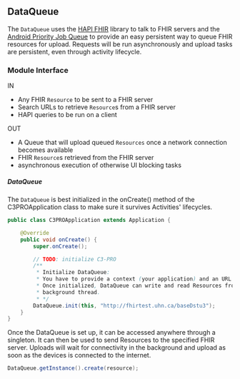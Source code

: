 DataQueue
---------
The `DataQueue` uses the [HAPI FHIR][hapi] library to talk to FHIR servers and the [Android Priority Job Queue][jobqueue] to provide an easy persistent way to queue FHIR resources for upload.
Requests will be run asynchronously and upload tasks are persistent, even through activity lifecycle.

### Module Interface

IN
- Any FHIR `Resource` to be sent to a FHIR server
- Search URLs to retrieve `Resource`s from a FHIR server
- HAPI queries to be run on a client

OUT
- A Queue that will upload queued `Resources` once a network connection becomes available
- FHIR `Resource`s retrieved from the FHIR server
- asynchronous execution of otherwise UI blocking tasks

##### DataQueue

The `DataQueue` is best initialized in the onCreate() method of the C3PROApplication class to make sure it survives Activities' lifecycles.


```java
public class C3PROApplication extends Application {

    @Override
    public void onCreate() {
        super.onCreate();

        // TODO: initialize C3-PRO
        /**
         * Initialize DataQueue:
         * You have to provide a context (your application) and an URL to the FHIR Server.
         * Once initialized, DataQueue can write and read Resources from your server in a
         * background thread.
         * */
        DataQueue.init(this, "http://fhirtest.uhn.ca/baseDstu3");
    }
}
```
Once the DataQueue is set up, it can be accessed anywhere through a singleton. It can then be used to send Resources to the specified FHIR server. Uploads will wait for connectivity in the background and upload as soon as the devices is connected to the internet.

```java
DataQueue.getInstance().create(resource);
```

[hapi]: http://hapifhir.io
[jobqueue]: https://github.com/yigit/android-priority-jobqueue
